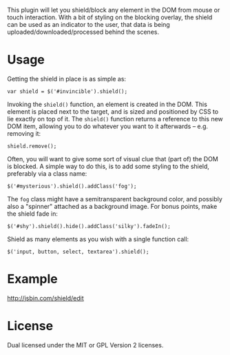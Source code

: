 This plugin will let you shield/block any element in the DOM from mouse or touch interaction. With a bit of styling on the blocking overlay, the shield can be used as an indicator to the user, that data is being uploaded/downloaded/processed behind the scenes.

# Usage

Getting the shield in place is as simple as:

    var shield = $('#invincible').shield();

Invoking the `shield()` function, an element is created in the DOM. This element is placed next to the target, and is sized and positioned by CSS to lie exactly on top of it. The `shield()` function returns a reference to this new DOM item, allowing you to do whatever you want to it afterwards – e.g. removing it:

    shield.remove();

Often, you will want to give some sort of visual clue that (part of) the DOM is blocked. A simple way to do this, is to add some styling to the shield, preferably via a class name:

    $('#mysterious').shield().addClass('fog');

The `fog` class might have a semitransparent background color, and possibly also a "spinner" attached as a background image. For bonus points, make the shield fade in:

    $('#shy').shield().hide().addClass('silky').fadeIn();

Shield as many elements as you wish with a single function call:

    $('input, button, select, textarea').shield();

# Example

http://jsbin.com/shield/edit

# License

Dual licensed under the MIT or GPL Version 2 licenses.
